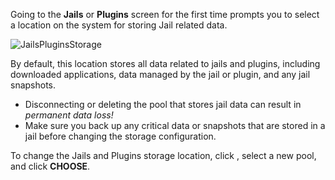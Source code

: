 ---
---
Going to the **Jails** or **Plugins** screen for the first time prompts you to select a location on the system for storing Jail related data.

![JailsPluginsStorage](/images/CORE/12.0/JailsPluginsStoragePool.png "Choosing a Storage Pool for Jails and Plugins")

By default, this location stores all data related to jails and plugins, including downloaded applications, data managed by the jail or plugin, and any jail snapshots.

* Disconnecting or deleting the pool that stores jail data can result in *permanent data loss!*
* Make sure you back up any critical data or snapshots that are stored in a jail before changing the storage configuration.

To change the Jails and Plugins storage location, click <i class="fa fa-cog" aria-hidden="true" title="Settings"></i>, select a new pool, and click **CHOOSE**.